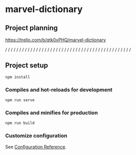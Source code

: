 # marvel-dictionary

## Project planning
https://trello.com/b/qtk0xPHQ/marvel-dictionary

/ / / / / / / / / / / / / / / / / / / / / / / / / / / / / / / / / / / / / / / / / / / / / 

## Project setup
```
npm install
```

### Compiles and hot-reloads for development
```
npm run serve
```

### Compiles and minifies for production
```
npm run build
```

### Customize configuration
See [Configuration Reference](https://cli.vuejs.org/config/).
